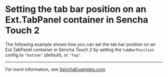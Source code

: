 # Setting the tab bar position on an Ext.TabPanel container in Sencha Touch 2 #

The following example shows how you can set the tab bar position on an Ext.TabPanel container in Sencha Touch 2 by setting the `tabBarPosition` config to `"bottom"` (default), or `"top"`.

---

For more information, see [SenchaExamples.com]().